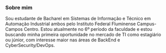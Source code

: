 ### Sobre mim

  Sou estudante de Bacharel em Sistemas de Informação e Técnico em Automação Industrial ambos pelo Instituto Federal Fluminense Campus-Campos Centro.
Estou atualmente no 6º período da faculdade e estou buscando minha primeira oportunidade no mercado de TI como estagiário ou júnior, com interesse maior nas áreas de BackEnd e CyberSecurity/DevOps.


